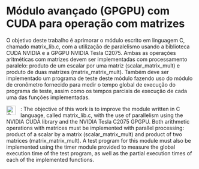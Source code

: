 # Módulo avançado (GPGPU) com CUDA para operação com matrizes

O objetivo deste trabalho é aprimorar o módulo escrito em linguagem C, chamado matrix_lib.c, com a utilização de paralelismo usando a biblioteca CUDA NVIDIA e a GPGPU NVIDIA Tesla C2075. Ambas as operações aritméticas com matrizes devem ser implementadas com processamento paralelo: produto de um escalar por uma matriz (scalar_matrix_mult) e produto de duas matrizes (matrix_matrix_mult). Também deve ser implementado um programa de teste deste módulo fazendo uso do módulo de cronômetro fornecido para medir o tempo global de execução do programa de teste, assim como os tempos parciais de execução de cada uma das funções implementadas.


<img align="left" alt="C" width="25px" style="padding-right:10px;"  src="https://user-images.githubusercontent.com/38985296/214684826-4f12a1ab-230d-4e46-adcb-ba1dc38ead88.png" /> : The objective of this work is to improve the module written in C language, called matrix_lib.c, with the use of parallelism using the NVIDIA CUDA library and the NVIDIA Tesla C2075 GPGPU. Both arithmetic operations with matrices must be implemented with parallel processing: product of a scalar by a matrix (scalar_matrix_mult) and product of two matrices (matrix_matrix_mult). A test program for this module must also be implemented using the timer module provided to measure the global execution time of the test program, as well as the partial execution times of each of the implemented functions.
